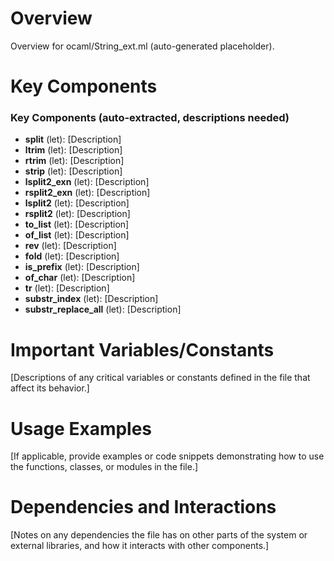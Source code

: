 # Overview

Overview for ocaml/String_ext.ml (auto-generated placeholder).

# Key Components

### Key Components (auto-extracted, descriptions needed)
- **split** (let): [Description]
- **ltrim** (let): [Description]
- **rtrim** (let): [Description]
- **strip** (let): [Description]
- **lsplit2_exn** (let): [Description]
- **rsplit2_exn** (let): [Description]
- **lsplit2** (let): [Description]
- **rsplit2** (let): [Description]
- **to_list** (let): [Description]
- **of_list** (let): [Description]
- **rev** (let): [Description]
- **fold** (let): [Description]
- **is_prefix** (let): [Description]
- **of_char** (let): [Description]
- **tr** (let): [Description]
- **substr_index** (let): [Description]
- **substr_replace_all** (let): [Description]

# Important Variables/Constants

[Descriptions of any critical variables or constants defined in the file that affect its behavior.]

# Usage Examples

[If applicable, provide examples or code snippets demonstrating how to use the functions, classes, or modules in the file.]

# Dependencies and Interactions

[Notes on any dependencies the file has on other parts of the system or external libraries, and how it interacts with other components.]
